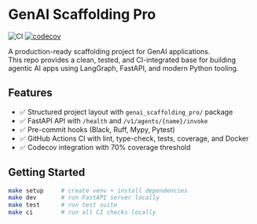 # GenAI Scaffolding Pro

![CI](https://github.com/malikobaid/pro_genai_scaffolding/actions/workflows/ci.yml/badge.svg?branch=main)&nbsp;[![codecov](https://codecov.io/gh/malikobaid/pro_genai_scaffolding/branch/main/graph/badge.svg)](https://codecov.io/gh/malikobaid/pro_genai_scaffolding)

A production-ready scaffolding project for GenAI applications.  
This repo provides a clean, tested, and CI-integrated base for building agentic AI apps using LangGraph, FastAPI, and modern Python tooling.

## Features
- ✅ Structured project layout with `genai_scaffolding_pro/` package
- ✅ FastAPI API with `/health` and `/v1/agents/{name}/invoke`
- ✅ Pre-commit hooks (Black, Ruff, Mypy, Pytest)
- ✅ GitHub Actions CI with lint, type-check, tests, coverage, and Docker
- ✅ Codecov integration with 70% coverage threshold

## Getting Started
```bash
make setup     # create venv + install dependencies
make dev       # run FastAPI server locally
make test      # run test suite
make ci        # run all CI checks locally